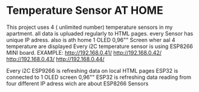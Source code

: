 # Temperature Sensor AT HOME
This project uses 4 ( unlimited number) temperature sensors in my apartment. all data is upluaded regularly 
to HTML pages. 
every Sensor has unique IP adress. 
also is ath home 1 OLED 0,96"" Screen wher aal 4 temperature are displayed
Every i2C temperature sensor is using ESP8266 MINI board. 
EXAMPLE: 
http://192.168.0.41/
http://192.168.0.42/
http://192.168.0.43/
http://192.168.0.44/

Every i2C ESP9266 is refreshing data on local HTML pages 
ESP32 is connected to 1 OLED screen 0,96""
ESP32 is refreshing data reading from four different IP adress wich are about ESP8266 Sensors

